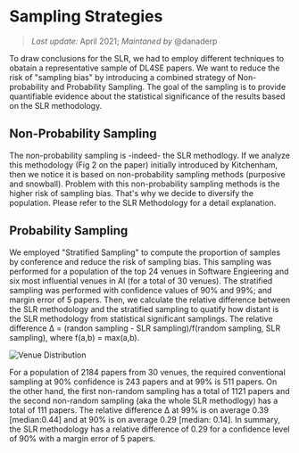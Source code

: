 # Sampling Strategies

> *Last update:* April 2021; *Maintaned by* @danaderp

To draw conclusions for the SLR, we had to employ different techniques to obatain a representative sample of DL4SE papers. We want to reduce the risk of "sampling bias" by introducing a combined strategy of Non-probability and Probability Sampling. The goal of the sampling is to provide quantifiable evidence about the statistical significance of the results based on the SLR methodology. 

## Non-Probability Sampling
The non-probability sampling is -indeed- the SLR methodlogy. If we analyze this methodology (Fig 2 on the paper) initially introduced by Kitchenham, then we notice it is based on non-probability sampling methods (purposive and snowball). Problem with this non-probability sampling methods is the higher risk of sampling bias. That's why we decide to diversify the population. Please refer to the SLR Methodology for a detail explanation. 

## Probability Sampling
We employed "Stratified Sampling" to compute the proportion of samples by conference and reduce the risk of sampling bias. This sampling was performed for a population of the top 24 venues in Software Engieering and six most influential venues in AI (for a total of 30 venues). The stratified sampling was performed with confidence values of 90% and 99%; and margin error of 5 papers. Then, we calculate the relative difference between the SLR methodology and the stratified sampling to quatify how distant is the SLR methodology from statistical significant samplings. The relative difference Δ = (randon sampling - SLR sampling)/f(random sampling, SLR sampling), where f(a,b) = max(a,b). 

![Venue Distribution](https://wm-semeru.github.io/dl4se/results/dataset2021/descriptive/venue_parliament.png)

For a population of 2184 papers from 30 venues, the required conventional sampling at 90% confidence is 243 papers and at 99% is 511 papers. On the other hand, the first non-random sampling has a total of 1121 papers and the second non-random sampling (aka the whole SLR methodlogy) has a total of 111 papers. The relative difference Δ at 99% is on average 0.39 [median:0.44] and at 90% is on average 0.29 [median: 0.14]. In summary, the SLR methodology has a relative difference of 0.29 for a confidence level of 90% with a margin error of 5 papers. 
